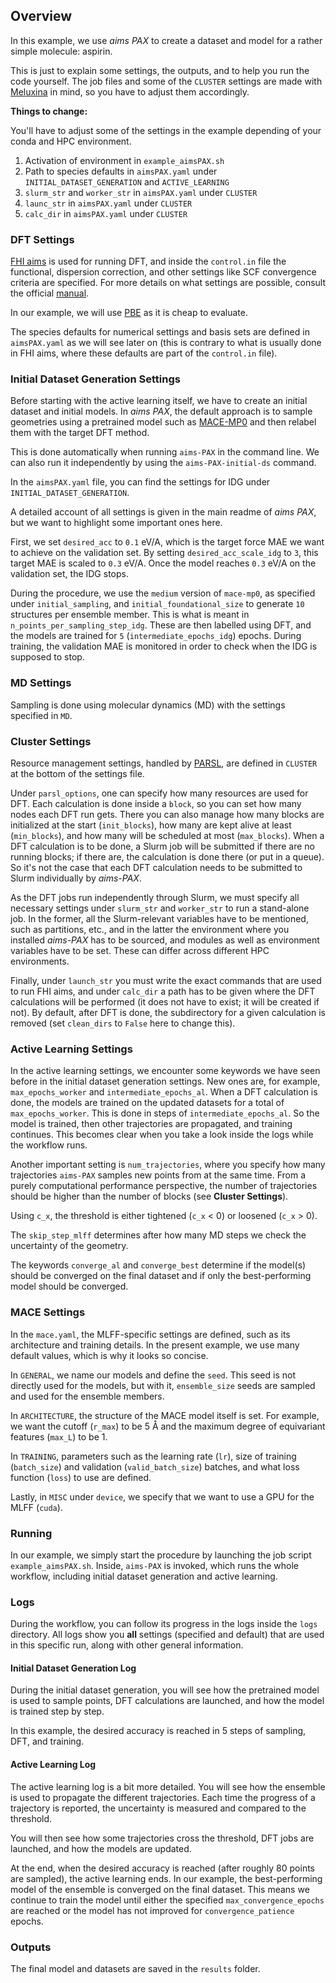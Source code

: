 ## Overview

In this example, we use *aims PAX* to create a dataset and model for a rather simple molecule: aspirin.

This is just to explain some settings, the outputs, and to help you run the code yourself. The job files and some of the `CLUSTER` settings are made with [Meluxina]() in mind, so you have to adjust them accordingly.

**Things to change:**

You'll have to adjust some of the settings in the example depending of your conda and HPC environment.

1. Activation of environment in `example_aimsPAX.sh`
2. Path to species defaults in `aimsPAX.yaml` under `INITIAL_DATASET_GENERATION` and `ACTIVE_LEARNING`
3. `slurm_str` and `worker_str` in `aimsPAX.yaml` under `CLUSTER`
4. `launc_str` in `aimsPAX.yaml` under `CLUSTER`
5. `calc_dir` in `aimsPAX.yaml` under `CLUSTER`

### DFT Settings
[FHI aims]() is used for running DFT, and inside the `control.in` file the functional, dispersion correction, and other settings like SCF convergence criteria are specified. For more details on what settings are possible, consult the official [manual]().

In our example, we will use [PBE]() as it is cheap to evaluate.

The species defaults for numerical settings and basis sets are defined in `aimsPAX.yaml` as we will see later on (this is contrary to what is usually done in FHI aims, where these defaults are part of the `control.in` file).

### Initial Dataset Generation Settings

Before starting with the active learning itself, we have to create an initial dataset and initial models. In *aims PAX*, the default approach is to sample geometries using a pretrained model such as [MACE-MP0]() and then relabel them with the target DFT method.

This is done automatically when running `aims-PAX` in the command line. We can also run it independently by using the `aims-PAX-initial-ds` command.

In the `aimsPAX.yaml` file, you can find the settings for IDG under `INITIAL_DATASET_GENERATION`.

A detailed account of all settings is given in the main readme of *aims PAX*, but we want to highlight some important ones here. 

First, we set `desired_acc` to `0.1` eV/A, which is the target force MAE we want to achieve on the validation set. By setting `desired_acc_scale_idg` to `3`, this target MAE is scaled to `0.3` eV/A. Once the model reaches `0.3` eV/A on the validation set, the IDG stops.

During the procedure, we use the `medium` version of `mace-mp0`, as specified under `initial_sampling`, and `initial_foundational_size` to generate `10` structures per ensemble member. This is what is meant in `n_points_per_sampling_step_idg`. These are then labelled using DFT, and the models are trained for `5` (`intermediate_epochs_idg`) epochs. During training, the validation MAE is monitored in order to check when the IDG is supposed to stop.

### MD Settings

Sampling is done using molecular dynamics (MD) with the settings specified in `MD`.

### Cluster Settings

Resource management settings, handled by [PARSL](), are defined in `CLUSTER` at the bottom of the settings file.

Under `parsl_options`, one can specify how many resources are used for DFT. Each calculation is done inside a `block`, so you can set how many nodes each DFT run gets. There you can also manage how many blocks are initialized at the start (`init_blocks`), how many are kept alive at least (`min_blocks`), and how many will be scheduled at most (`max_blocks`). When a DFT calculation is to be done, a Slurm job will be submitted if there are no running blocks; if there are, the calculation is done there (or put in a queue). So it's not the case that each DFT calculation needs to be submitted to Slurm individually by *aims-PAX*. 

As the DFT jobs run independently through Slurm, we must specify all necessary settings under `slurm_str` and `worker_str` to run a stand-alone job. In the former, all the Slurm-relevant variables have to be mentioned, such as partitions, etc., and in the latter the environment where you installed *aims-PAX* has to be sourced, and modules as well as environment variables have to be set. These can differ across different HPC environments.

Finally, under `launch_str` you must write the exact commands that are used to run FHI aims, and under `calc_dir` a path has to be given where the DFT calculations will be performed (it does not have to exist; it will be created if not). By default, after DFT is done, the subdirectory for a given calculation is removed (set `clean_dirs` to `False` here to change this).

### Active Learning Settings

In the active learning settings, we encounter some keywords we have seen before in the initial dataset generation settings. New ones are, for example, `max_epochs_worker` and `intermediate_epochs_al`. When a DFT calculation is done, the models are trained on the updated datasets for a total of `max_epochs_worker`. This is done in steps of `intermediate_epochs_al`. So the model is trained, then other trajectories are propagated, and training continues. This becomes clear when you take a look inside the logs while the workflow runs.

Another important setting is `num_trajectories`, where you specify how many trajectories `aims-PAX` samples new points from at the same time. From a purely computational performance perspective, the number of trajectories should be higher than the number of blocks (see **Cluster Settings**).

Using `c_x`, the threshold is either tightened (`c_x` < 0) or loosened (`c_x` > 0).

The `skip_step_mlff` determines after how many MD steps we check the uncertainty of the geometry. 

The keywords `converge_al` and `converge_best` determine if the model(s) should be converged on the final dataset and if only the best-performing model should be converged.

### MACE Settings

In the `mace.yaml`, the MLFF-specific settings are defined, such as its architecture and training details. In the present example, we use many default values, which is why it looks so concise. 

In `GENERAL`, we name our models and define the `seed`. This seed is not directly used for the models, but with it, `ensemble_size` seeds are sampled and used for the ensemble members.

In `ARCHITECTURE`, the structure of the MACE model itself is set. For example, we want the cutoff (`r_max`) to be 5 Å and the maximum degree of equivariant features (`max_L`) to be 1.

In `TRAINING`, parameters such as the learning rate (`lr`), size of training (`batch_size`) and validation (`valid_batch_size`) batches, and what loss function (`loss`) to use are defined.

Lastly, in `MISC` under `device`, we specify that we want to use a GPU for the MLFF (`cuda`).

### Running

In our example, we simply start the procedure by launching the job script `example_aimsPAX.sh`. Inside, `aims-PAX` is invoked, which runs the whole workflow, including initial dataset generation and active learning.

### Logs

During the workflow, you can follow its progress in the logs inside the `logs` directory. All logs show you **all** settings (specified and default) that are used in this specific run, along with other general information.

#### Initial Dataset Generation Log

During the initial dataset generation, you will see how the pretrained model is used to sample points, DFT calculations are launched, and how the model is trained step by step.

In this example, the desired accuracy is reached in 5 steps of sampling, DFT, and training.

#### Active Learning Log

The active learning log is a bit more detailed. You will see how the ensemble is used to propagate the different trajectories. Each time the progress of a trajectory is reported, the uncertainty is measured and compared to the threshold.

You will then see how some trajectories cross the threshold, DFT jobs are launched, and how the models are updated.

At the end, when the desired accuracy is reached (after roughly 80 points are sampled), the active learning ends. In our example, the best-performing model of the ensemble is converged on the final dataset. This means we continue to train the model until either the specified `max_convergence_epochs` are reached or the model has not improved for `convergence_patience` epochs.

### Outputs

The final model and datasets are saved in the `results` folder.  
